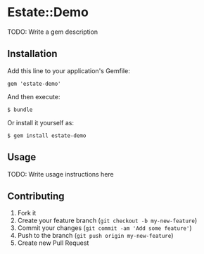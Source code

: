 # Estate::Demo

TODO: Write a gem description

## Installation

Add this line to your application's Gemfile:

    gem 'estate-demo'

And then execute:

    $ bundle

Or install it yourself as:

    $ gem install estate-demo

## Usage

TODO: Write usage instructions here

## Contributing

1. Fork it
2. Create your feature branch (`git checkout -b my-new-feature`)
3. Commit your changes (`git commit -am 'Add some feature'`)
4. Push to the branch (`git push origin my-new-feature`)
5. Create new Pull Request
